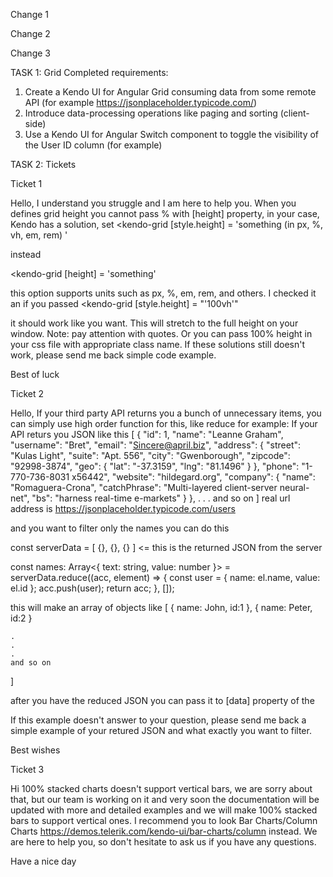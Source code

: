 Change 1

Change 2

Change 3

TASK 1: Grid
Completed requirements:
1. Create a Kendo UI for Angular Grid consuming data from some remote API (for example
https://jsonplaceholder.typicode.com/)
2. Introduce data-processing operations like paging and sorting (client-side)
4. Use a Kendo UI for Angular Switch component to toggle the visibility of the User ID column (for
example)

TASK 2: Tickets


Ticket 1

Hello,
I understand you struggle and I am here to help you. When you defines grid height you cannot pass % with [height] property, in your case, Kendo has a solution, set
<kendo-grid
[style.height] = 'something  (in px, %, vh, em, rem) '
>
</kendo-grid>

instead

<kendo-grid
[height] = 'something'
>
</kendo-grid>

this option supports units such as px, %, em, rem, and others.
I checked it an if you passed
<kendo-grid
[style.height] = "'100vh'"
>
</kendo-grid>
it should work like you want. This will stretch to the full height on your window.
Note: pay attention with quotes.
Or you can pass 100% height in your css file with appropriate class name.
If these solutions still doesn't work, please send me back simple code example.

Best of luck


Ticket 2

Hello,
If your third party API returns you a bunch of unnecessary items, you can simply use high order function for this, like reduce for example:
If your API returs you JSON like this
[
    {
    "id": 1,
    "name": "Leanne Graham",
    "username": "Bret",
    "email": "Sincere@april.biz",
    "address": {
      "street": "Kulas Light",
      "suite": "Apt. 556",
      "city": "Gwenborough",
      "zipcode": "92998-3874",
      "geo": {
        "lat": "-37.3159",
        "lng": "81.1496"
      }
    },
    "phone": "1-770-736-8031 x56442",
    "website": "hildegard.org",
    "company": {
      "name": "Romaguera-Crona",
      "catchPhrase": "Multi-layered client-server neural-net",
      "bs": "harness real-time e-markets"
    }
  },
  .
  .
  .
  and so on
]
real url address is https://jsonplaceholder.typicode.com/users

and you want to filter only the names you can do this

const serverData = [ {}, {}, {} ] <= this is the returned JSON from the server

const names: Array<{ text: string, value: number }> = serverData.reduce((acc, element) => {
        const user = {
          name: el.name,
          value: el.id
        };
        acc.push(user);
        return acc;
}, []);

this will make an array of objects like
[
    {
       name: John,
       id:1
    },
    {
       name: Peter,
       id:2
    }

    .
    .
    .
    and so on
]

after you have the reduced JSON you can pass it to [data] property of the  <kendo-dropdownlist>

If this example doesn't answer to your question, please send me back a simple example of your retured JSON and what exactly you want to filter.

Best wishes


Ticket 3

Hi
100% stacked charts doesn't support vertical bars, we are sorry about that, but our team is working on it and very soon the documentation will be updated with more and detailed examples and we will make 100% stacked bars to support vertical ones. I recommend you to look Bar Charts/Column Charts https://demos.telerik.com/kendo-ui/bar-charts/column instead. We are here to help you, so don't hesitate to ask us if you have any questions.

Have a nice day

